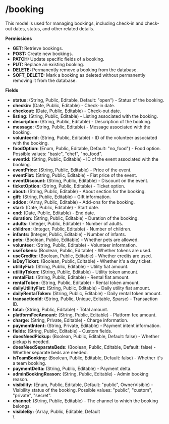 # /booking

This model is used for managing bookings, including check-in and check-out dates, status, and other related details.

**Permissions**

* **GET:** Retrieve bookings.
* **POST:** Create new bookings.
* **PATCH:** Update specific fields of a booking.
* **PUT:** Replace an existing booking.
* **DELETE:** Permanently remove a booking from the database.
* **SOFT\_DELETE:** Mark a booking as deleted without permanently removing it from the database.

**Fields**

* **status:** (String, Public, Editable, Default: "open") - Status of the booking.
* **checkin:** (Date, Public, Editable) - Check-in date.
* **checkout:** (Date, Public, Editable) - Check-out date.
* **listing:** (String, Public, Editable) - Listing associated with the booking.
* **description:** (String, Public, Editable) - Description of the booking.
* **message:** (String, Public, Editable) - Message associated with the booking.
* **volunteerId:** (String, Public, Editable) - ID of the volunteer associated with the booking.
* **foodOption:** (Enum, Public, Editable, Default: "no\_food") - Food option. Possible values: "basic", "chef", "no\_food".
* **eventId:** (String, Public, Editable) - ID of the event associated with the booking.
* **eventPrice:** (String, Public, Editable) - Price of the event.
* **eventFiat:** (String, Public, Editable) - Fiat price of the event.
* **eventDiscount:** (String, Public, Editable) - Discount on the event.
* **ticketOption:** (String, Public, Editable) - Ticket option.
* **about:** (String, Public, Editable) - About section for the booking.
* **gift:** (String, Public, Editable) - Gift information.
* **addon:** (Array, Public, Editable) - Add-ons for the booking.
* **start:** (Date, Public, Editable) - Start date.
* **end:** (Date, Public, Editable) - End date.
* **duration:** (String, Public, Editable) - Duration of the booking.
* **adults:** (Integer, Public, Editable) - Number of adults.
* **children:** (Integer, Public, Editable) - Number of children.
* **infants:** (Integer, Public, Editable) - Number of infants.
* **pets:** (Boolean, Public, Editable) - Whether pets are allowed.
* **volunteer:** (String, Public, Editable) - Volunteer information.
* **useTokens:** (Boolean, Public, Editable) - Whether tokens are used.
* **useCredits:** (Boolean, Public, Editable) - Whether credits are used.
* **isDayTicket:** (Boolean, Public, Editable) - Whether it's a day ticket.
* **utilityFiat:** (String, Public, Editable) - Utility fiat amount.
* **utilityToken:** (String, Public, Editable) - Utility token amount.
* **rentalFiat:** (String, Public, Editable) - Rental fiat amount.
* **rentalToken:** (String, Public, Editable) - Rental token amount.
* **dailyUtilityFiat:** (String, Public, Editable) - Daily utility fiat amount.
* **dailyRentalToken:** (String, Public, Editable) - Daily rental token amount.
* **transactionId:** (String, Public, Unique, Editable, Sparse) - Transaction ID.
* **total:** (String, Public, Editable) - Total amount.
* **platformFeeAmount:** (String, Public, Editable) - Platform fee amount.
* **charge:** (String, Private, Editable) - Charge information.
* **paymentIntent:** (String, Private, Editable) - Payment intent information.
* **fields:** (String, Public, Editable) - Custom fields.
* **doesNeedPickup:** (Boolean, Public, Editable, Default: false) - Whether pickup is needed.
* **doesNeedSeparateBeds:** (Boolean, Public, Editable, Default: false) - Whether separate beds are needed.
* **isTeamBooking:** (Boolean, Public, Editable, Default: false) - Whether it's a team booking.
* **paymentDelta:** (String, Public, Editable) - Payment delta.
* **adminBookingReason:** (String, Public, Editable) - Admin booking reason.
* **visibility:** (Enum, Public, Editable, Default: "public", OwnerVisible) - Visibility status of the booking. Possible values: "public", "custom", "private", "secret".
* **channel:** (String, Public, Editable) - The channel to which the booking belongs.
* **visibleBy:** (Array, Public, Editable, Default\
  \
